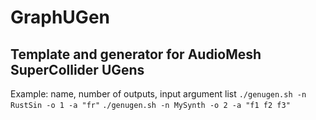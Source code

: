 # GraphUGen
## Template and generator for AudioMesh SuperCollider UGens

Example:
name, number of outputs, input argument list
```./genugen.sh -n RustSin -o 1 -a "fr"```
```./genugen.sh -n MySynth -o 2 -a "f1 f2 f3"```
